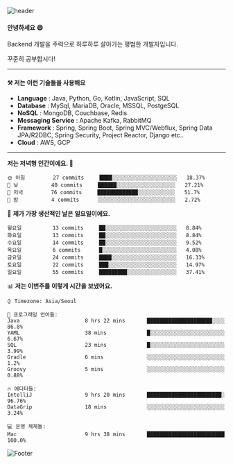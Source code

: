 ![header](https://capsule-render.vercel.app/api?type=waving&color=gradient&height=250&section=header&text=Wondeok%20Kang&fontSize=60&animation=fadeIn&fontAlignY=38&desc=a.k.a.%20Wade%2C%20Deogicorgi%20&descAlignY=61&descAlign=66&descSize=25&customColorList=4)



#### 안녕하세요 😄
Backend 개발을 주력으로 하루하루 살아가는 평범한 개발자입니다.

꾸준히 공부합시다!

<!-- blog : 

[![Velog's GitHub stats](https://velog-readme-stats.vercel.app/api/badge?name=deogicorgi)](https://velog.io/@deogicorgi)  -->

---


#### ⚒️ 저는 이런 기술들을 사용해요

- **Language** : Java, Python, Go, Kotlin, JavaScript, SQL
- **Database** : MySql, MariaDB, Oracle, MSSQL, PostgeSQL
- **NoSQL** : MongoDB, Couchbase, Redis
- **Messaging Service** : Apache Kafka, RabbitMQ
- **Framework** : Spring, Spring Boot, Spring MVC/Webflux, Spring Data JPA/R2DBC, Spring Security, Project Reactor, Django etc..
- **Cloud** : AWS, GCP
---

<!--
[![Solved.ac Profile](http://mazassumnida.wtf/api/v2/generate_badge?boj=deogicorgi)](https://solved.ac/deogicorgi/)
![alt text](https://github.com/[username]/[reponame]/blob/[branch]/image.jpg?raw=true)
--> 

<!--START_SECTION:waka-->
**저는 저녁형 인간이에요. 🦉** 

```text
🌞 아침         27 commits     ████░░░░░░░░░░░░░░░░░░░░░   18.37% 
🌆 낮　         40 commits     ██████░░░░░░░░░░░░░░░░░░░   27.21% 
🌃 저녁         76 commits     █████████████░░░░░░░░░░░░   51.7% 
🌙 밤　         4 commits      ░░░░░░░░░░░░░░░░░░░░░░░░░   2.72%

```
📅 **제가 가장 생산적인 날은 일요일이에요.** 

```text
월요일          13 commits     ██░░░░░░░░░░░░░░░░░░░░░░░   8.84% 
화요일          13 commits     ██░░░░░░░░░░░░░░░░░░░░░░░   8.84% 
수요일          14 commits     ██░░░░░░░░░░░░░░░░░░░░░░░   9.52% 
목요일          6 commits      █░░░░░░░░░░░░░░░░░░░░░░░░   4.08% 
금요일          24 commits     ████░░░░░░░░░░░░░░░░░░░░░   16.33% 
토요일          22 commits     ███░░░░░░░░░░░░░░░░░░░░░░   14.97% 
일요일          55 commits     █████████░░░░░░░░░░░░░░░░   37.41%

```


📊 **저는 이번주를 이렇게 시간을 보냈어요.** 

```text
⌚︎ Timezone: Asia/Seoul

💬 프로그래밍 언어들: 
Java                     8 hrs 22 mins       █████████████████████░░░░   86.8% 
YAML                     38 mins             █░░░░░░░░░░░░░░░░░░░░░░░░   6.67% 
SQL                      23 mins             █░░░░░░░░░░░░░░░░░░░░░░░░   3.99% 
Gradle                   6 mins              ░░░░░░░░░░░░░░░░░░░░░░░░░   1.2% 
Groovy                   5 mins              ░░░░░░░░░░░░░░░░░░░░░░░░░   0.88%

🔥 에디터들: 
IntelliJ                 9 hrs 20 mins       ████████████████████████░   96.76% 
DataGrip                 18 mins             ░░░░░░░░░░░░░░░░░░░░░░░░░   3.24%

💻 운영 체제들: 
Mac                      9 hrs 38 mins       █████████████████████████   100.0%

```


<!--END_SECTION:waka-->

![Footer](https://capsule-render.vercel.app/api?type=waving&color=auto&height=200&section=footer&&customColorList=4)
<!--

**deogicorgi/deogicorgi** is a ✨ _special_ ✨ repository because its `README.md` (this file) appears on your GitHub profile.

Here are some ideas to get you started:

- 🔭 I’m currently working on ...
- 🌱 I’m currently learning ...
- 👯 I’m looking to collaborate on ...
- 🤔 I’m looking for help with ...
- 💬 Ask me about ...
- 📫 How to reach me: ...
- 😄 Pronouns: ...
- ⚡ Fun fact: ...
-->
